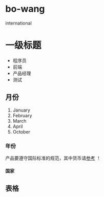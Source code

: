 # bo-wang
international
# 一级标题
- 程序员
- 前端
- 产品经理
- 测试



## 月份
1. January
2. February
3. March
4. April
10. October
### 年份
产品要遵守国际标准的规范，其中货币请[参考](http://image.baidu.com/search/detail?ct=503316480&z=0&ipn=d&word=%E5%B8%85%E5%93%A5&hs=2&pn=5&spn=0&di=126301116810&pi=0&rn=1&tn=baiduimagedetail&is=0%2C0&ie=utf-8&oe=utf-8&cl=2&lm=-1&cs=3216390431%2C2469449241&os=3891582031%2C2596772670&simid=4163965652%2C743711648&adpicid=0&lpn=0&ln=30&fr=ala&fm=&sme=&cg=&bdtype=0&oriquery=%E5%B8%85%E5%93%A5&objurl=http%3A%2F%2Fscimg.jb51.net%2Fallimg%2F160226%2F14-16022610335Y57.jpg&fromurl=ippr_z2C%24qAzdH3FAzdH3Ffv_z%26e3B3kc8_z%26e3BgjpAzdH3FPtvp76jAzdH3FFt276jAzdH3F888ma9_z%26e3Bip4&gsm=0)
！[](https://ss0.bdstatic.com/94oJfD_bAAcT8t7mm9GUKT-xh_/timg?image&quality=100&size=b4000_4000&sec=1500866166&di=dd7107ea49e14ec66beedf602380749c&src=http://scimg.jb51.net/allimg/160226/14-16022610335Y57.jpg)




#### 国家

## 表格

